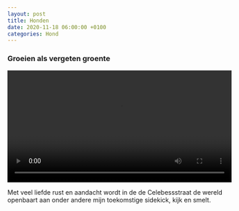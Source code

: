 ```yaml
---
layout: post
title: Honden
date: 2020-11-18 06:00:00 +0100
categories: Hond
---
```


### Groeien als vergeten groente
<video style="width:100%" controls>
 <source src="https://prisse.nl/assets/koentjes.mp4 ">videotag not supported
 </video>

Met veel liefde rust en aandacht wordt in de de Celebessstraat de wereld openbaart aan onder andere mijn toekomstige sidekick, kijk en smelt.
